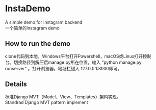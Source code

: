 # InstaDemo
A simple demo for Instagram backend  
一个简单的Instagram demo

## How to run the demo
clone代码到本地，Windows平台打开Powershell，macOS或Linux打开控制台。切换路径到解压后manage.py所在位置，输入 "python manage.py runserver" 。打开浏览器，地址栏键入 127.0.0.1:8000即可。

## Details
标准Django MVT（Model、View、Templates）架构实现。  
Standrad Django MVT pattern implement
